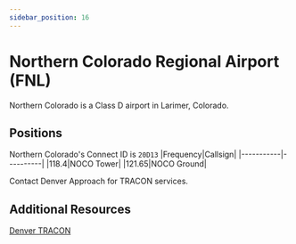 ```yaml
---
sidebar_position: 16
---
```


# Northern Colorado Regional Airport (FNL)
Northern Colorado is a Class D airport in Larimer, Colorado.

## Positions
Northern Colorado's Connect ID is ```20D13```
|Frequency|Callsign|
|-----------|----------|
|118.4|NOCO Tower|
|121.65|NOCO Ground|

Contact Denver Approach for TRACON services.

## Additional Resources
[Denver TRACON](docs/sops/tracon/dentracon.md)